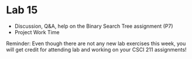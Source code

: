 # Lab 15

* Discussion, Q&A, help on the Binary Search Tree assignment (P7)
* Project Work Time

Reminder: Even though there are not any new lab exercises this week, you will get credit for attending lab and working on your CSCI 211 assignments!
